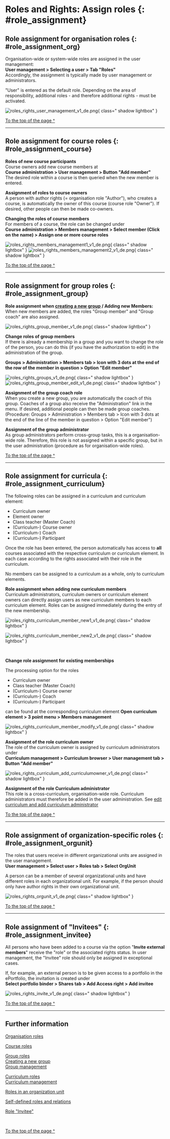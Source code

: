 # Roles and Rights: Assign roles {: #role_assignment}


## Role assignment for organisation roles {: #role_assignment_org}

Organisation-wide or system-wide roles are assigned in the user management:<br>
**User management > Selecting a user > Tab "Roles"**<br>
Accordingly, the assignment is typically made by user management or administrators.

"User" is entered as the default role. Depending on the area of responsibility, additional roles - and therefore additional rights - must be activated.

![roles_rights_user_management_v1_de.png](assets/roles_rights_user_management_v1_de.png){ class=" shadow lightbox" }

[To the top of the page ^](#role_assignment)

---

## Role assignment for course roles {: #role_assignment_course}

**Roles of new course participants**<br>
Course owners add new course members at<br>
**Course administration > User management > Button "Add member"**<br>
The desired role within a course is then queried when the new member is entered.

**Assignment of roles to course owners**<br>
A person with author rights (= organisation role "Author"), who creates a course, is automatically the owner of this course (course role "Owner"). If desired, other people can then be made co-owners.

**Changing the roles of course members**<br>
For members of a course, the role can be changed under<br>
**Course administration > Members management > Select member (Click on the name) > Assign one or more course roles**

![roles_rights_members_management1_v1_de.png](assets/roles_rights_members_management1_v1_de.png){ class=" shadow lightbox" }
![roles_rights_members_management2_v1_de.png](assets/roles_rights_members_management2_v1_de.png){ class=" shadow lightbox" }

[To the top of the page ^](#role_assignment)

---

## Role assignment for group roles {: #role_assignment_group} 

**Role assignment when [creating a new group](../groups/index.md) / Adding new Members:**<br>
When new members are added, the roles "Group member" and "Group coach" are also assigned.

![roles_rights_group_member_v1_de.png](assets/roles_rights_group_member_v1_de.png){ class=" shadow lightbox" }

**Change roles of group members**<br>
If there is already a membership in a group and you want to change the role of the person, you can do this (if you have the authorization to edit) in the administration of the group.

**Groups > Administration > Members tab > Icon with 3 dots at the end of the row of the member in question > Option "Edit member"**


![roles_rights_groups_v1_de.png](assets/roles_rights_groups_v1_de.png){ class=" shadow lightbox" }
![roles_rights_group_member_edit_v1_de.png](assets/roles_rights_group_member_edit_v1_de.png){ class=" shadow lightbox" }


**Assignment of the group coach role**<br>
When you create a new group, you are automatically the coach of this group. Coaches of a group also receive the "Administration" link in the menu. If desired, additional people can then be made group coaches.<br>
(Procedure: Groups > Administration > Members tab > Icon with 3 dots at the end of the line of the member in question > Option "Edit member")

**Assignment of the group administrator**<br>
As group administrators perform cross-group tasks, this is a organisation-wide role. Therefore, this role is not assigned within a specific group, but in the user administration (procedure as for organisation-wide roles).

[To the top of the page ^](#role_assignment)

---

## Role assignment for curricula {: #role_assignment_curriculum}

The following roles can be assigned in a curriculum and curriculum element:

* Curriculum owner
* Element owner
* Class teacher (Master Coach)
* (Curriculum-) Course owner
* (Curriculum-) Coach
* (Curriculum-) Participant

Once the role has been entered, the person automatically has access to **all** courses associated with the respective curriculum or curriculum element. In each case according to the rights associated with their role in the curriculum.

No members can be assigned to a curriculum as a whole, only to curriculum elements.

**Role assignment when adding new curriculum members**<br> 
Curriculum administrators, curriculum owners or curriculum element owners can directly assign users as new curriculum members to each curriculum element. Roles can be assigned immediately during the entry of the new membership.

![roles_rights_curriculum_member_new1_v1_de.png](assets/roles_rights_curriculum_member_new1_v1_de.png){ class=" shadow lightbox" }

![roles_rights_curriculum_member_new2_v1_de.png](assets/roles_rights_curriculum_member_new2_v1_de.png){ class=" shadow lightbox" }


<br>

**Change role assignment for existing memberships**<br>

The processing option for the roles

* Curriculum owner
* Class teacher (Master Coach)
* (Curriculum-) Course owner
* (Curriculum-) Coach
* (Curriculum-) Participant

can be found at the corresponding curriculum element **Open curriculum element > 3 point menu > Members management**

![roles_rights_curriculum_member_modify_v1_de.png](assets/roles_rights_curriculum_member_modify_v1_de.png){ class=" shadow lightbox" }


**Assignment of the role curriculum owner**<br>
The role of the curriculum owner is assigned by curriculum administrators under<br>
**Curriculum management > Curriculum browser > User management tab > Button "Add member"**

![roles_rights_curriculum_add_curriculumowner_v1_de.png](assets/roles_rights_curriculum_add_curriculumowner_v1_de.png){ class=" shadow lightbox" }


**Assignment of the role Curriculum administrator**<br>
This role is a cross-curriculum, organisation-wide role.
Curriculum administrators must therefore be added in the user administration.
See [edit curriculum and add curriculum administrator](../area_modules/Curriculum_Management.md#edit-curriculum-and-add-curriculum-administrator)

[To the top of the page ^](#role_assignment)

---

## Role assignment of organization-specific roles {: #role_assignment_orgunit} 

The roles that users receive in different organizational units are assigned in the user management.<br>
**User management > Select user > Roles tab > Select OrgUnit**

A person can be a member of several organizational units and have different roles in each organizational unit. For example, if the person should only have author rights in their own organizational unit.

![roles_rights_orgunit_v1_de.png](assets/roles_rights_orgunit_v1_de.png){ class=" shadow lightbox" }


[To the top of the page ^](#role_assignment)

---

## Role assignment of "Invitees" {: #role_assignment_invitee} 

All persons who have been added to a course via the option "**Invite external members**" receive the "role" or the associated rights status. In user management, the "Invitee" role should only be assigned in exceptional cases. 

If, for example, an external person is to be given access to a portfolio in the ePortfolio, the invitation is created under<br> 
**Select portfolio binder > Shares tab > Add Access right > Add invitee**

![roles_rights_invite_v1_de.png](assets/roles_rights_invite_v1_de.png){ class=" shadow lightbox" }


[To the top of the page ^](#role_assignment)

---

## Further information

[Organisation roles](../basic_concepts/Roles.md#organisation-wide-roles--org)<br> 

[Course roles](../basic_concepts/Roles.md#roles-in-a-course--course)<br> 

[Group roles](../basic_concepts/Roles.md#roles-in-groups--groups)<br> 
[Creating a new group](../groups/Create_Groups.md)<br> 
[Group management](../area_modules/Group_Management.md)<br>

[Curriculum roles](../basic_concepts/Roles.md#roles-in-curricula--curriculum)<br> 
[Curriculum management](../area_modules/Curriculum_Management.md)<br> 

[Roles in an organization unit](../basic_concepts/Roles.md#roles-in-an-organization--orgunit)<br> 

[Self-defined roles and relations](../basic_concepts/Roles.md#self-defined-roles-and-relations--relations)<br> 

[Role "Invitee"](../basic_concepts/Roles.md#role-invitee--invitee)<br> 

<br>

[To the top of the page ^](#role_assignment)



